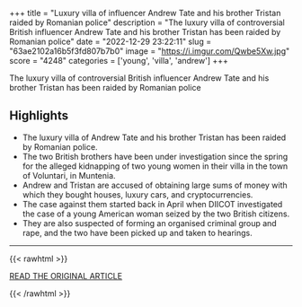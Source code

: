 +++
title = "Luxury villa of influencer Andrew Tate and his brother Tristan raided by Romanian police"
description = "The luxury villa of controversial British influencer Andrew Tate and his brother Tristan has been raided by Romanian police"
date = "2022-12-29 23:22:11"
slug = "63ae2102a16b5f3fd807b7b0"
image = "https://i.imgur.com/Qwbe5Xw.jpg"
score = "4248"
categories = ['young', 'villa', 'andrew']
+++

The luxury villa of controversial British influencer Andrew Tate and his brother Tristan has been raided by Romanian police

## Highlights

- The luxury villa of Andrew Tate and his brother Tristan has been raided by Romanian police.
- The two British brothers have been under investigation since the spring for the alleged kidnapping of two young women in their villa in the town of Voluntari, in Muntenia.
- Andrew and Tristan are accused of obtaining large sums of money with which they bought houses, luxury cars, and cryptocurrencies.
- The case against them started back in April when DIICOT investigated the case of a young American woman seized by the two British citizens.
- They are also suspected of forming an organised criminal group and rape, and the two have been picked up and taken to hearings.

---

{{< rawhtml >}}
  <p class="article-category">
    <a target="_blank" href="https://euroweeklynews.com/2022/12/29/luxury-villa-of-influencer-andrew-tate-and-his-brother-tristan-raided-by-romanian-police/">READ THE ORIGINAL ARTICLE</a>
  </p>
{{< /rawhtml >}}
